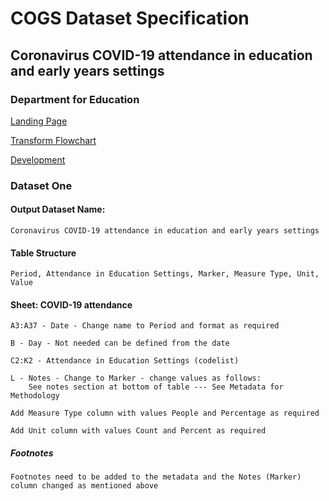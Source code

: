 # COGS Dataset Specification

## Coronavirus COVID-19 attendance in education and early years settings

### Department for Education

[Landing Page](https://www.gov.uk/government/publications/coronavirus-covid-19-attendance-in-education-and-early-years-settings)

[Transform Flowchart](https://gss-cogs.github.io/family-covid-19/datasets/specflowcharts.html?DfE-Coronavirus-COVID-19-attendance-in-education-and-early-years-settings/flowchart.ttl)

[Development](https://gss-cogs.github.io/family-covid-19/datasets/index.html)

### Dataset One

#### Output Dataset Name:
	Coronavirus COVID-19 attendance in education and early years settings

#### Table Structure
	Period, Attendance in Education Settings, Marker, Measure Type, Unit, Value 

#### Sheet: COVID-19 attendance

	A3:A37 - Date - Change name to Period and format as required
	
	B - Day - Not needed can be defined from the date
	
	C2:K2 - Attendance in Education Settings (codelist)
	
	L - Notes - Change to Marker - change values as follows:
		See notes section at bottom of table --- See Metadata for Methodology
		
	Add Measure Type column with values People and Percentage as required
	
	Add Unit column with values Count and Percent as required

##### Footnotes
	Footnotes need to be added to the metadata and the Notes (Marker) column changed as mentioned above
		